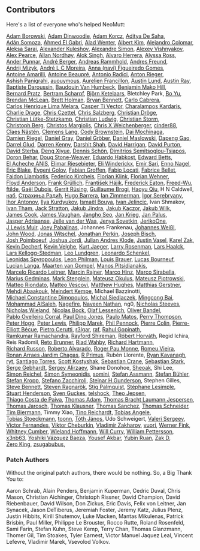 ## Contributors

Here's a list of everyone who's helped NeoMutt:

[Adam Borowski](https://github.com/kilobyte "kilobyte"),
[Adam Dinwoodie](https://github.com/me-and "me-and"),
[Adam Korcz](https://github.com/adamkorcz "adamkorcz"),
[Aditya De Saha](https://github.com/adityadesaha "adityadesaha"),
[Adán Somoza](https://github.com/darkadin "darkadin"),
[Ahmed El Gabri](https://github.com/ahmedelgabri "ahmedelgabri"),
[Alad Wenter](https://github.com/aladw "aladw"),
[Albert Kim](https://github.com/alkim0 "alkim0"),
[Alejandro Colomar](https://github.com/alejandro-colomar "alejandro-colomar"),
[Aleksa Sarai](https://github.com/cyphar "cyphar"),
[Alexander Kuleshov](https://github.com/onlyshk "onlyshk"),
[Alexandre Simon](https://github.com/igit "igit"),
[Alexey Vishnyakov](https://github.com/sweetvishnya "sweetvishnya"),
[Alex Pearce](https://github.com/alexpearce "alexpearce"),
[Allan Nordhøy](https://github.com/comradekingu "comradekingu"),
[Alok Singh](https://github.com/alok "alok"),
[Alvaro Herrera](https://github.com/alvherre "alvherre"),
[Alyssa Ross](https://github.com/alyssais "alyssais"),
[Ander Punnar](https://github.com/4nd3r "4nd3r"),
[André Berger](https://github.com/hvkls "hvkls"),
[Andreas Rammhold](https://github.com/andir "andir"),
[Andres Freund](https://github.com/anarazel "anarazel"),
[Andrij Mizyk](https://github.com/andmzk "andmzk"),
[André L C Moreira](https://github.com/carvalhudo "carvalhudo"),
[Anna (navi) Figueiredo Gomes](https://github.com/navi-desu "navi-desu"),
[Antoine Amarilli](https://github.com/a3nm "a3nm"),
[Antoine Beaupré](https://github.com/anarcat "anarcat"),
[Antonio Radici](https://github.com/aradici "aradici"),
[Anton Rieger](https://github.com/inrin "inrin"),
[Ashish Panigrahi](https://github.com/paniash "paniash"),
[auouymous](https://github.com/auouymous "auouymous"),
[Aurelien Francillon](https://github.com/aurelf "aurelf"),
[Austin Lund](https://github.com/aplund "aplund"),
[Austin Ray](https://github.com/austin-ray "austin-ray"),
[Baptiste Daroussin](https://github.com/bapt "bapt"),
[Baudouin Van Humbeck](https://github.com/scriptor-pro "scriptor-pro"),
[Benjamin Mako Hill](https://github.com/makoshark "makoshark"),
[Bernard Pratz](https://github.com/guyzmo "guyzmo"),
[Bertram Scharpf](https://github.com/bertramscharpf "bertramscharpf"),
[Björn Ketelaars](https://github.com/bket "bket"),
Bletchley Park,
[Bo Yu](https://github.com/yuzibo "yuzibo"),
[Brendan McLean](https://github.com/bmclean2 "bmclean2"),
[Brett Holman](https://github.com/holmanb "holmanb"),
[Bryan Bennett](https://github.com/bbenne10 "bbenne10"),
[Carlo Cabrera](https://github.com/carlocab "carlocab"),
[Carlos Henrique Lima Melara](https://github.com/charles2910 "charles2910"),
[Casper Ti Vector](https://github.com/caspervector "caspervector"),
[Charalampos Kardaris](https://github.com/ckardaris "ckardaris"),
[Charlie Drage](https://github.com/cdrage "cdrage"),
[Chris Czettel](https://github.com/christopher-john-czettel "christopher-john-czettel"),
[Chris Salzberg](https://github.com/shioyama "shioyama"),
[Christian Dröge](https://github.com/cdroege "cdroege"),
[Christian Lütke-Stetzkamp](https://github.com/clkamp "clkamp"),
[Christian Ludwig](https://github.com/luchr "luchr"),
[Christian Storm](https://github.com/stormc "stormc"),
[Christoph Berg](https://github.com/df7cb "df7cb"),
[Christos Margiolis](https://github.com/christosmarg "christosmarg"),
[Chris X Weichenberger](https://github.com/the-x-at "the-x-at"),
[cinder88](https://github.com/cinder88 "cinder88"),
[Claes Nästén](https://github.com/pekdon "pekdon"),
[Clemens Lang](https://github.com/neverpanic "neverpanic"),
[Cody Brownstein](https://github.com/cbrownstein "cbrownstein"),
[Dai Mochinaga](https://github.com/mochidai "mochidai"),
[Damien Riegel](https://github.com/d-k-c "d-k-c"),
[Daniel Gray](https://github.com/dngray "dngray"),
[Daniel Gröber](https://github.com/danielg "danielg"),
[Daniel Maslowski](https://github.com/orangecms "orangecms"),
[Dapeng Gao](https://github.com/dpgao "dpgao"),
[Darrel Glud](https://github.com/darrel-glud "darrel-glud"),
[Darren Kenny](https://github.com/darrenkenny "darrenkenny"),
[Darshit Shah](https://github.com/darnir "darnir"),
[David Harrigan](https://github.com/dharrigan "dharrigan"),
[David Purton](https://github.com/dcpurton "dcpurton"),
[David Sterba](https://github.com/kdave "kdave"),
[Deng Xiyue](https://github.com/manphiz "manphiz"),
[Dennis Schön](https://github.com/roccoblues "roccoblues"),
[Dimitrios Semitsoglou-Tsiapos](https://github.com/dset0x "dset0x"),
[Doron Behar](https://github.com/doronbehar "doronbehar"),
[Doug Stone-Weaver](https://github.com/doweaver "doweaver"),
[Eduardo Habkost](https://github.com/ehabkost "ehabkost"),
[Edward Betts](https://github.com/edwardbetts "edwardbetts"),
[El Acheche ANIS](https://github.com/elacheche "elacheche"),
[Elimar Riesebieter](https://github.com/riesebie "riesebie"),
[Eli Winderickx](https://github.com/winderickxeli "winderickxeli"),
[Emir Sari](https://github.com/bitigchi "bitigchi"),
[Enno Nagel](https://github.com/konfekt "konfekt"),
[Eric Blake](https://github.com/ebblake "ebblake"),
[Evgeni Golov](https://github.com/evgeni "evgeni"),
[Fabian Groffen](https://github.com/grobian "grobian"),
[Fabio Locati](https://github.com/Fale "Fale"),
[Fabrice Bellet](https://github.com/fbellet "fbellet"),
[Faidon Liambotis](https://github.com/paravoid "paravoid"),
[Federico Kircheis](https://github.com/fekir "fekir"),
[Florian Klink](https://github.com/flokli "flokli"),
[Florian Wehner](https://github.com/whnr "whnr"),
[Floyd Anderson](https://github.com/floand "floand"),
[Frank Grüllich](https://github.com/FrankGruellich "FrankGruellich"),
[František Hájik](https://github.com/ferkohajik "ferkohajik"),
[Frederick Eaton](https://github.com/archenemies "archenemies"),
[Freed-Wu](https://github.com/wzy "wzy"),
[ftilde](https://github.com/ftilde "ftilde"),
[Gaël Dubois](https://github.com/gaael "gaael"),
[Gerrit Rüsing](https://github.com/kbcb "kbcb"),
[Guillaume Brogi](https://github.com/guiniol "guiniol"),
[Haoyu Qiu](https://github.com/timothyqiu "timothyqiu"),
H N Caldwell,
[наб](https://github.com/nabijaczleweli "nabijaczleweli"),
[Страхиња Радић](https://github.com/strahinja "strahinja"),
[Hugo Barrera](https://github.com/whynothugo "whynothugo"),
[Ian Zimmerman](https://github.com/nobrowser "nobrowser"),
[Igor Serebryany](https://github.com/igor47 "igor47"),
[Ihor Antonov](https://github.com/ngortheone "ngortheone"),
[Ilya Kurdyukov](https://github.com/ilyakurdyukov "ilyakurdyukov"),
[Ismaël Bouya](https://github.com/immae "immae"),
[Ivan Jelincic](https://github.com/parazyd "parazyd"),
Ivan Shmakov,
[Ivan Tham](https://github.com/pickfire "pickfire"),
[Jack Stratton](https://github.com/phroa "phroa"),
[Jakub Jindra](https://github.com/jindraj "jindraj"),
[Jakub Kaczor](https://github.com/jakubkaczor "jakubkaczor"),
[Jakub Wilk](https://github.com/jwilk "jwilk"),
[James Cook](https://github.com/falsifian "falsifian"),
[James Vaughan](https://github.com/jamesbvaughan "jamesbvaughan"),
[Jangho Seo](https://github.com/seojangho "seojangho"),
[Jan Krieg](https://github.com/jan-krieg "jan-krieg"),
[Jan Palus](https://github.com/jpalus "jpalus"),
[Jasper Adriaanse](https://github.com/jasperla "jasperla"),
[Jelle van der Waa](https://github.com/jelly "jelly"),
[Jenya Sovetkin](https://github.com/esovetkin "esovetkin"),
[JerikoOne](https://github.com/jeriko-one "jeriko-one"),
[J Lewis Muir](https://github.com/jlmuir "jlmuir"),
[Joey Pabalinas](https://github.com/alyptik "alyptik"),
Johannes Frankenau,
[Johannes Weißl](https://github.com/weisslj "weisslj"),
[John Wood](https://github.com/john-at-charpa "john-at-charpa"),
[Jonas Witschel](https://github.com/diabonas "diabonas"),
[Jonathan Perkin](https://github.com/jperkin "jperkin"),
[Joseph Bisch](https://github.com/josephbisch "josephbisch"),
[Josh Poimboeuf](https://github.com/jpoimboe "jpoimboe"),
[Joshua Jordi](https://github.com/jakkinstewart "jakkinstewart"),
[Julian Andres Klode](https://github.com/julian-klode "julian-klode"),
[Justin Vasel](https://github.com/justinvasel "justinvasel"),
[Karel Zak](https://github.com/karelzak "karelzak"),
[Kevin Decherf](https://github.com/kdecherf "kdecherf"),
[Kevin Velghe](https://github.com/paretje "paretje"),
[Kurt Jaeger](https://github.com/opsec "opsec"),
[Larry Rosenman](https://github.com/lrosenman "lrosenman"),
[Lars Haalck](https://github.com/larshaalck "larshaalck"),
[Lars Kellogg-Stedman](https://github.com/larsks "larsks"),
[Leo Lundgren](https://github.com/rawtaz "rawtaz"),
[Leonardo Schenkel](https://github.com/lbschenkel "lbschenkel"),
[Leonidas Spyropoulos](https://github.com/inglor "inglor"),
[Leon Philman](https://github.com/leonphilman "leonphilman"),
[Louis Brauer](https://github.com/louis77 "louis77"),
[Lucas Bourneuf](https://github.com/aluriak "aluriak"),
[Lucian Langa](https://github.com/lucilanga "lucilanga"),
[Maarten van Gompel](https://github.com/proycon "proycon"),
[Manos Pitsidianakis](https://github.com/epilys "epilys"),
[Marcelo Ricardo Leitner](https://github.com/marceloleitner "marceloleitner"),
[Marcin Rajner](https://github.com/mrajner "mrajner"),
[Marco Hinz](https://github.com/mhinz "mhinz"),
[Marco Sirabella](https://github.com/mjsir911 "mjsir911"),
[Marius Gedminas](https://github.com/mgedmin "mgedmin"),
[Mark Stenglein](https://github.com/ocelotsloth "ocelotsloth"),
[Mateusz Okulus](https://github.com/mokulus "mokulus"),
[Mateusz Piotrowski](https://github.com/0mp "0mp"),
[Matteo Riondato](https://github.com/rionda "rionda"),
[Matteo Vescovi](https://github.com/mfvescovi "mfvescovi"),
[Matthew Hughes](https://github.com/matthewhughes934 "matthewhughes934"),
[Matthias Gerstner](https://github.com/mgerstner "mgerstner"),
[Mehdi Abaakouk](https://github.com/sileht "sileht"),
[Meindert Kempe](https://github.com/MeindertKempe "MeindertKempe"),
Michael Bazzinotti,
[Michael Constantine Dimopoulos](https://github.com/michaeldim02 "michaeldim02"),
[Michal Siedlaczek](https://github.com/elshize "elshize"),
[Mingcong Bai](https://github.com/MingcongBai "MingcongBai"),
[Mohammad AlSaleh](https://github.com/MoSal "MoSal"),
[Nagefire](https://github.com/nagefire "nagefire"),
[Naveen Nathan](https://github.com/nnathan "nnathan"),
ng0,
[Nicholas Steeves](https://github.com/sten0 "sten0"),
[Nicholas Wieland](https://github.com/ngw "ngw"),
[Nicolas Bock](https://github.com/nicolasbock "nicolasbock"),
[Olaf Lessenich](https://github.com/xai "xai"),
[Oliver Bandel](https://github.com/klartext "klartext"),
[Pablo Ovelleiro Corral](https://github.com/pinpox "pinpox"),
[Paul Dino Jones](https://github.com/spacefreak18 "spacefreak18"),
[Paulo Matos](https://github.com/pmatos "pmatos"),
[Perry Thompson](https://github.com/rypervenche "rypervenche"),
[Peter Hogg](https://github.com/pigmonkey "pigmonkey"),
[Peter Lewis](https://github.com/petelewis "petelewis"),
[Philipp Marek](https://github.com/phmarek "phmarek"),
[Phil Pennock](https://github.com/philpennock "philpennock"),
[Pierre Colin](https://github.com/Pierre-Colin "Pierre-Colin"),
[Pierre-Elliott Bécue](https://github.com/p-eb "p-eb"),
[Pietro Cerutti](https://github.com/gahr "gahr"),
[r3lgar](https://github.com/r3lgar "r3lgar"),
[raf](https://github.com/raforg "raforg"),
[Rahul Gopinath](https://github.com/vrthra "vrthra"),
[Ramkumar Ramachandra](https://github.com/artagnon "artagnon"),
[Rayford Shireman](https://github.com/rayfordshire "rayfordshire"),
[Róbert Horváth](https://github.com/r001 "r001"),
Regid Ichira,
Reis Radomil,
[Reto Brunner](https://github.com/brunnre8 "brunnre8"),
[Riad Wahby](https://github.com/kwantam "kwantam"),
[Richard Hartmann](https://github.com/richih "richih"),
[Richard Russon](https://github.com/flatcap "flatcap"),
[Roberto Alvarado](https://github.com/robdres "robdres"),
[Roger Pau Monne](https://github.com/royger "royger"),
[Romeu Vieira](https://github.com/romeug "romeug"),
[Ronan Arraes Jardim Chagas](https://github.com/ronisbr "ronisbr"),
[R Primus](https://github.com/rprimus "rprimus"),
Rubén Llorente,
[Ryan Kavanagh](https://github.com/ryanakca "ryanakca"),
[ryt](https://github.com/0x747972 "0x747972"),
[Santiago Torres](https://github.com/santiagotorres "santiagotorres"),
[Scott Kostyshak](https://github.com/scottkosty "scottkosty"),
[Sebastian Crane](https://github.com/seabass-labrax "seabass-labrax"),
[Sebastian Stark](https://github.com/sstark "sstark"),
[Serge Gebhardt](https://github.com/sgeb "sgeb"),
[Sergey Alirzaev](https://github.com/l29ah "l29ah"),
Shane Donohoe,
[Sheoak](https://github.com/sheoak "sheoak"),
Shi Lee,
[Simon Reichel](https://github.com/amudtogal "amudtogal"),
[Simon Symeonidis](https://github.com/psyomn "psyomn"),
[somini](https://github.com/somini "somini"),
[Stefan Assmann](https://github.com/sassmann "sassmann"),
[Stefan Bühler](https://github.com/stbuehler "stbuehler"),
[Stefan Kropp](https://github.com/debxwoody "debxwoody"),
[Stefano Zacchiroli](https://github.com/zacchiro "zacchiro"),
[Steinar H Gunderson](https://github.com/sesse "sesse"),
Stephen Gilles,
[Steve Bennett](https://github.com/msteveb "msteveb"),
[Steven Ragnarök](https://github.com/nuclearsandwich "nuclearsandwich"),
[Stig Palmquist](https://github.com/stigtsp "stigtsp"),
[Stéphane Lesimple](https://github.com/speed47 "speed47"),
[Stuart Henderson](https://github.com/sthen "sthen"),
[Sven Guckes](https://github.com/guckes "guckes"),
[telshock](https://github.com/telshock "telshock"),
[Theo Jepsen](https://github.com/theojepsen "theojepsen"),
[Thiago Costa de Paiva](https://github.com/tecepe "tecepe"),
[Thomas Adam](https://github.com/thomasadam "thomasadam"),
[Thomas Bracht Laumann Jespersen](https://github.com/laumann "laumann"),
[Thomas Jarosch](https://github.com/thomasjfox "thomasjfox"),
[Thomas Klausner](https://github.com/0-wiz-0 "0-wiz-0"),
[Thomas Sanchez](https://github.com/daedric "daedric"),
[Thomas Schneider](https://github.com/qsuscs "qsuscs"),
[Tim Biermann](https://github.com/timb87 "timb87"),
Timmy Xiao,
[Tino Reichardt](https://github.com/mcmilk "mcmilk"),
[Tobias Angele](https://github.com/toogley "toogley"),
[Tobias Stoeckmann](https://github.com/stoeckmann "stoeckmann"),
[toonn](https://github.com/toonn "toonn"),
[Tóth János](https://github.com/g0mb4 "g0mb4"),
Udo Schweigert,
[Valeri Sergeev](https://github.com/vpub "vpub"),
[Victor Fernandes](https://github.com/ghikio "ghikio"),
[Viktor Cheburkin](https://github.com/vcheburkin "vcheburkin"),
[Vladimir Zakharov](https://github.com/z2v "z2v"),
[vuori](https://github.com/vuori "vuori"),
[Werner Fink](https://github.com/bitstreamout "bitstreamout"),
[Whitney Cumber](https://github.com/whitney-cumber "whitney-cumber"),
[Wieland Hoffmann](https://github.com/mineo "mineo"),
[Will Curry](https://github.com/wcurry "wcurry"),
[William Pettersson](https://github.com/wpettersson "wpettersson"),
[x3nb63](https://github.com/x3nb63 "x3nb63"),
[Yoshiki Vázquez Baeza](https://github.com/eldeveloper "eldeveloper"),
[Yousef Akbar](https://github.com/yousefakbar "yousefakbar"),
[Yubin Ruan](https://github.com/walkerlala "walkerlala"),
[Zak D](https://github.com/zakarouf "zakarouf"),
[Zero King](https://github.com/l2dy "l2dy"),
[zsugabubus](https://github.com/zsugabubus "zsugabubus"),

### Patch Authors

Without the original patch authors, there would be nothing.
So, a Big Thank You to:

Aaron Schrab, Alain Penders, Benjamin Kuperman, Cedric Duval, Chris Mason,
Christian Aichinger, Christoph Rissner, David Champion, David Riebenbauer, David
Wilson, Don Zickus, Eric Davis, Felix von Leitner, Jan Synacek, Jason DeTiberus,
Jeremiah Foster, Jeremy Katz, Julius Plenz, Justin Hibbits, Kirill Shutemov,
Luke Macken, Mantas Mikulenas, Patrick Brisbin, Paul Miller, Philippe Le
Brouster, Rocco Rutte, Roland Rosenfeld, Sami Farin, Stefan Kuhn, Steve Kemp,
Terry Chan, Thomas Glanzmann, Thomer Gil, Tim Stoakes, Tyler Earnest, Victor
Manuel Jaquez Leal, Vincent Lefevre, Vladimir Marek, Vsevolod Volkov.
